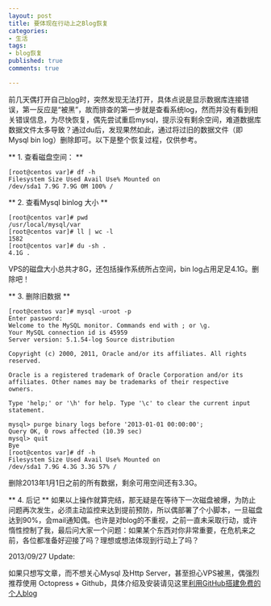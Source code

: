 ```yaml
---
layout: post
title: 要体现在行动上之Blog恢复
categories:
- 生活
tags:
- blog恢复
published: true
comments: true

---
```

前几天偶打开自己<a title="agenge" href="http://agenge.com">blog</a>时，突然发现无法打开，具体点说是显示数据库连接错误，第一反应是“被黑”，故而排查的第一步就是查看系统log，然而并没有看到相关错误信息，为尽快恢复，偶先尝试重启mysql，提示没有剩余空间，难道数据库数据文件太多导致？通过du后，发现果然如此，通过将过旧的数据文件（即Mysql bin log）删除即可。以下是整个恢复过程，仅供参考。

** 1. 查看磁盘空间： **
```
[root@centos var]# df -h
Filesystem Size Used Avail Use% Mounted on
/dev/sda1 7.9G 7.9G 0M 100% /
```
** 2. 查看Mysql binlog 大小 **
```
[root@centos var]# pwd
/usr/local/mysql/var
[root@centos var]# ll | wc -l
1582
[root@centos var]# du -sh .
4.1G .
```
VPS的磁盘大小总共才8G，还包括操作系统所占空间，bin log占用足足4.1G。删除吧！

** 3. 删除旧数据 **
```
[root@centos var]# mysql -uroot -p
Enter password:
Welcome to the MySQL monitor. Commands end with ; or \g.
Your MySQL connection id is 45959
Server version: 5.1.54-log Source distribution

Copyright (c) 2000, 2011, Oracle and/or its affiliates. All rights reserved.

Oracle is a registered trademark of Oracle Corporation and/or its
affiliates. Other names may be trademarks of their respective
owners.

Type 'help;' or '\h' for help. Type '\c' to clear the current input statement.

mysql> purge binary logs before '2013-01-01 00:00:00';
Query OK, 0 rows affected (10.39 sec)
mysql> quit
Bye
[root@centos var]# df -h
Filesystem Size Used Avail Use% Mounted on
/dev/sda1 7.9G 4.3G 3.3G 57% /
```
删除2013年1月1日之前的所有数据，剩余可用空间还有3.3G。

** 4. 后记 **
如果以上操作就算完结，那无疑是在等待下一次磁盘被爆，为防止问题再次发生，必须主动监控来达到提前预防，所以偶部署了个小脚本，一旦磁盘达到90%，会mail通知偶。也许是对blog的不重视，之前一直未采取行动，或许惰性控制了我，最后问大家一个问题：如果某个东西对你非常重要，在危机来之前，各位都准备好迎接了吗？理想或想法体现到行动上了吗？

2013/09/27 Update:

如果只想写文章，而不想关心Mysql 及Http Server，甚至担心VPS被黑，偶强烈推荐使用 Octopress + Github，具体介绍及安装请见这里[利用GitHub搭建免费的个人blog](http://agenge.com/blog/2013/09/12/write-blog-octopress-with-github/)
